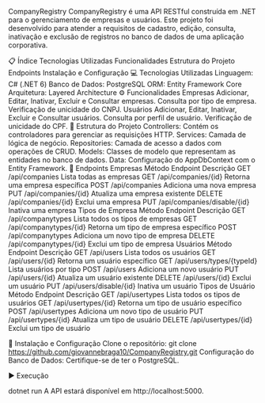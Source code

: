CompanyRegistry
CompanyRegistry é uma API RESTful construída em .NET para o gerenciamento de empresas e usuários. Este projeto foi desenvolvido para atender a requisitos de cadastro, edição, consulta, inativação e exclusão de registros no banco de dados de uma aplicação corporativa.

📋 Índice
Tecnologias Utilizadas
Funcionalidades
Estrutura do Projeto
Endpoints
Instalação e Configuração
💻 Tecnologias Utilizadas
Linguagem: C# (.NET 6)
Banco de Dados: PostgreSQL
ORM: Entity Framework Core
Arquitetura: Layered Architecture
⚙️ Funcionalidades
Empresas
Adicionar, Editar, Inativar, Excluir e Consultar empresas.
Consulta por tipo de empresa.
Verificação de unicidade do CNPJ.
Usuários
Adicionar, Editar, Inativar, Excluir e Consultar usuários.
Consulta por perfil de usuário.
Verificação de unicidade do CPF.
📂 Estrutura do Projeto
Controllers: Contém os controladores para gerenciar as requisições HTTP.
Services: Camada de lógica de negócio.
Repositories: Camada de acesso a dados com operações de CRUD.
Models: Classes de modelo que representam as entidades no banco de dados.
Data: Configuração do AppDbContext com o Entity Framework.
📖 Endpoints
Empresas
Método	Endpoint	Descrição
GET	/api/companies	Lista todas as empresas
GET	/api/companies/{id}	Retorna uma empresa específica
POST	/api/companies	Adiciona uma nova empresa
PUT	/api/companies/{id}	Atualiza uma empresa existente
DELETE	/api/companies/{id}	Exclui uma empresa
PUT	/api/companies/disable/{id}	Inativa uma empresa
Tipos de Empresa
Método	Endpoint	Descrição
GET	/api/companytypes	Lista todos os tipos de empresas
GET	/api/companytypes/{id}	Retorna um tipo de empresa específico
POST	/api/companytypes	Adiciona um novo tipo de empresa
DELETE	/api/companytypes/{id}	Exclui um tipo de empresa
Usuários
Método	Endpoint	Descrição
GET	/api/users	Lista todos os usuários
GET	/api/users/{id}	Retorna um usuário específico
GET	/api/users/types/{typeId}	Lista usuários por tipo
POST	/api/users	Adiciona um novo usuário
PUT	/api/users/{id}	Atualiza um usuário existente
DELETE	/api/users/{id}	Exclui um usuário
PUT	/api/users/disable/{id}	Inativa um usuário
Tipos de Usuário
Método	Endpoint	Descrição
GET	/api/usertypes	Lista todos os tipos de usuários
GET	/api/usertypes/{id}	Retorna um tipo de usuário específico
POST	/api/usertypes	Adiciona um novo tipo de usuário
PUT	/api/usertypes/{id}	Atualiza um tipo de usuário
DELETE	/api/usertypes/{id}	Exclui um tipo de usuário

🚀 Instalação e Configuração
Clone o repositório:
git clone https://github.com/giovannebraga10/CompanyRegistry.git
Configuração do Banco de Dados: Certifique-se de ter o PostgreSQL.

▶️ Execução

dotnet run
A API estará disponível em http://localhost:5000.


